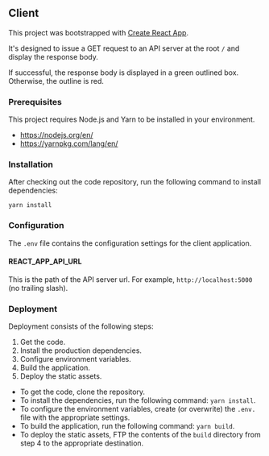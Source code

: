 ## Client

This project was bootstrapped with [Create React App](https://github.com/facebookincubator/create-react-app).

It's designed to issue a GET request to an API server at the root `/` and display the response body.

If successful, the response body is displayed in a green outlined box. Otherwise, the outline is red.

### Prerequisites

This project requires Node.js and Yarn to be installed in your environment.

* https://nodejs.org/en/
* https://yarnpkg.com/lang/en/

### Installation

After checking out the code repository, run the following command to install dependencies:

`yarn install`

### Configuration

The `.env` file contains the configuration settings for the client application.

#### REACT_APP_API_URL

This is the path of the API server url. For example, `http://localhost:5000` (no trailing slash).

### Deployment

Deployment consists of the following steps:

1. Get the code.
2. Install the production dependencies.
3. Configure environment variables.
4. Build the application.
5. Deploy the static assets.

- To get the code, clone the repository.
- To install the dependencies, run the following command: `yarn install`.
- To configure the environment variables, create (or overwrite) the `.env.` file with the appropriate settings.
- To build the application, run the following command: `yarn build`.
- To deploy the static assets, FTP the contents of the `build` directory from step 4 to the appropriate destination.
